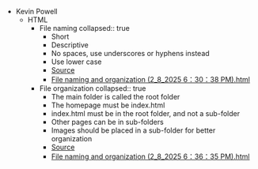 - Kevin Powell
	- HTML
		- File naming
		  collapsed:: true
			- Short
			- Descriptive
			- No spaces, use underscores or hyphens instead
			- Use lower case
			- [Source](https://scrimba.com/html-css-crash-course-c02l/~06)
			- [File naming and organization (2_8_2025 6：30：38 PM).html](../assets/File_naming_and_organization_(2_8_2025_6：30：38_PM)_1739054076512_0.html)
		- File organization
		  collapsed:: true
			- The main folder is called the root folder
			- The homepage must be index.html
			- index.html must be in the root folder, and not a sub-folder
			- Other pages can be in sub-folders
			- Images should be placed in a sub-folder for better organization
			- [Source](https://scrimba.com/html-css-crash-course-c02l/~06)
			- [File naming and organization (2_8_2025 6：36：35 PM).html](../assets/File_naming_and_organization_(2_8_2025_6：36：35_PM)_1739054440719_0.html)